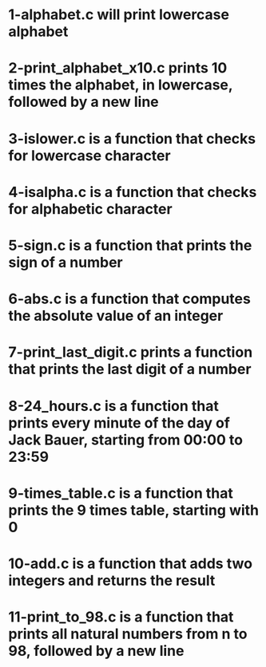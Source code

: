 # 
# 1-alphabet.c will print lowercase alphabet
# 2-print_alphabet_x10.c prints 10 times the alphabet, in lowercase, followed by a new line
# 3-islower.c is a function that checks for lowercase character
# 4-isalpha.c is a function that checks for alphabetic character
# 5-sign.c is a function that prints the sign of a number
# 6-abs.c is a function that computes the absolute value of an integer
# 7-print_last_digit.c prints a function that prints the last digit of a number
# 8-24_hours.c is a function that prints every minute of the day of Jack Bauer, starting from 00:00 to 23:59
# 9-times_table.c is a function that prints the 9 times table, starting with 0
# 10-add.c is a function that adds two integers and returns the result
# 11-print_to_98.c is a function that prints all natural numbers from n to 98, followed by a new line


